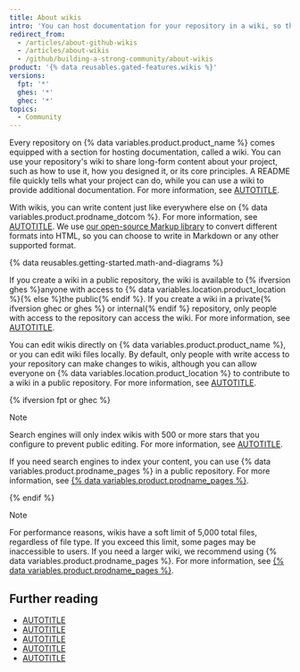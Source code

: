 ```yaml
---
title: About wikis
intro: 'You can host documentation for your repository in a wiki, so that others can use and contribute to your project.'
redirect_from:
  - /articles/about-github-wikis
  - /articles/about-wikis
  - /github/building-a-strong-community/about-wikis
product: '{% data reusables.gated-features.wikis %}'
versions:
  fpt: '*'
  ghes: '*'
  ghec: '*'
topics:
  - Community
---
```


Every repository on {% data variables.product.product_name %} comes equipped with a section for hosting documentation, called a wiki. You can use your repository's wiki to share long-form content about your project, such as how to use it, how you designed it, or its core principles. A README file quickly tells what your project can do, while you can use a wiki to provide additional documentation. For more information, see [AUTOTITLE](/repositories/managing-your-repositorys-settings-and-features/customizing-your-repository/about-readmes).

With wikis, you can write content just like everywhere else on {% data variables.product.prodname_dotcom %}. For more information, see [AUTOTITLE](/get-started/writing-on-github/getting-started-with-writing-and-formatting-on-github). We use [our open-source Markup library](https://github.com/github/markup) to convert different formats into HTML, so you can choose to write in Markdown or any other supported format.

{% data reusables.getting-started.math-and-diagrams %}

If you create a wiki in a public repository, the wiki is available to {% ifversion ghes %}anyone with access to {% data variables.location.product_location %}{% else %}the public{% endif %}. If you create a wiki in a private{% ifversion ghec or ghes %} or internal{% endif %} repository, only people with access to the repository can access the wiki. For more information, see [AUTOTITLE](/repositories/managing-your-repositorys-settings-and-features/managing-repository-settings/setting-repository-visibility).

You can edit wikis directly on {% data variables.product.product_name %}, or you can edit wiki files locally. By default, only people with write access to your repository can make changes to wikis, although you can allow everyone on {% data variables.location.product_location %} to contribute to a wiki in a public repository. For more information, see [AUTOTITLE](/communities/documenting-your-project-with-wikis/changing-access-permissions-for-wikis).

{% ifversion fpt or ghec %}

> [!NOTE]
> Search engines will only index wikis with 500 or more stars that you configure to prevent public editing. For more information, see [AUTOTITLE](/communities/documenting-your-project-with-wikis/changing-access-permissions-for-wikis).
>
> If you need search engines to index your content, you can use {% data variables.product.prodname_pages %} in a public repository. For more information, see [{% data variables.product.prodname_pages %}](/pages).

{% endif %}

> [!NOTE]
> For performance reasons, wikis have a soft limit of 5,000 total files, regardless of file type. If you exceed this limit, some pages may be inaccessible to users. If you need a larger wiki, we recommend using {% data variables.product.prodname_pages %}. For more information, see [{% data variables.product.prodname_pages %}](/pages).

## Further reading

* [AUTOTITLE](/communities/documenting-your-project-with-wikis/adding-or-editing-wiki-pages)
* [AUTOTITLE](/communities/documenting-your-project-with-wikis/creating-a-footer-or-sidebar-for-your-wiki)
* [AUTOTITLE](/communities/documenting-your-project-with-wikis/editing-wiki-content)
* [AUTOTITLE](/communities/documenting-your-project-with-wikis/viewing-a-wikis-history-of-changes)
* [AUTOTITLE](/search-github/searching-on-github/searching-wikis)
